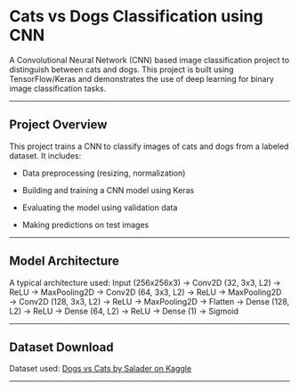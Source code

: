 # Cats vs Dogs Classification using CNN

A Convolutional Neural Network (CNN) based image classification project to distinguish between cats and dogs. This project is built using TensorFlow/Keras and demonstrates the use of deep learning for binary image classification tasks.

---

## Project Overview

This project trains a CNN to classify images of cats and dogs from a labeled dataset. It includes:

- Data preprocessing (resizing, normalization)
  
- Building and training a CNN model using Keras
  
- Evaluating the model using validation data

- Making predictions on test images

---

## Model Architecture

A typical architecture used:
Input (256x256x3)
→ Conv2D (32, 3x3, L2) → ReLU → MaxPooling2D
→ Conv2D (64, 3x3, L2) → ReLU → MaxPooling2D
→ Conv2D (128, 3x3, L2) → ReLU → MaxPooling2D
→ Flatten
→ Dense (128, L2) → ReLU
→ Dense (64, L2) → ReLU
→ Dense (1) → Sigmoid

---

## Dataset Download

Dataset used: [Dogs vs Cats by Salader on Kaggle](https://www.kaggle.com/datasets/salader/dogs-vs-cats)

---

